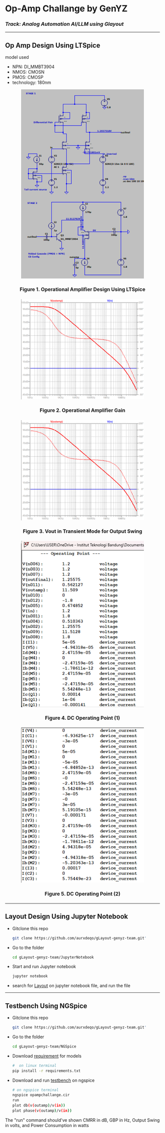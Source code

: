 # Op-Amp Challange by GenYZ
### *Track: Analog Automation AI/LLM using Glayout*
----
## Op Amp Design Using LTSpice
model used
- NPN: DI_MMBT3904
- NMOS: CMOSN
- PMOS: CMOSP
- technology: 180nm

<p align="center">
  <img src="images/Op-AmpCircuit.png" alt="Op-AmpCircuit" width="400"/>
</p>
<h4 align="center" style="font-size:16px;">Figure 1. Operational Amplifier Design Using LTSpice</h4>

<p align="center">
  <img src="images/Gain.png" alt="Gain" width="400"/>
</p>
<h4 align="center" style="font-size:16px;">Figure 2. Operational Amplifier Gain</h4>

<p align="center">
  <img src="images/Gain.png" alt="Gain" width="400"/>
</p>
<h4 align="center" style="font-size:16px;">Figure 3. Vout in Transient Mode for Output Swing</h4>

<p align="center">
  <img src="images/op.png" alt="op" width="400"/>
</p>
<h4 align="center" style="font-size:16px;">Figure 4. DC Operating Point (1)</h4>

<p align="center">
  <img src="images/op2.png" alt="op2" width="400"/>
</p>
<h4 align="center" style="font-size:16px;">Figure 5. DC Operating Point (2)</h4>

---
## Layout Design Using Jupyter Notebook

- Gitclone this repo
  ```bash
  git clone https://github.com/aurxdeqo/gLayout-genyz-team.git'
- Go to the folder
  ```bash
  cd gLayout-genyz-team/JupyterNotebook
- Start and run Jupyter notebook
  ```bash
  jupyter notebook
- search for [Layout](JupyterNotebook/Layout.ipynb) on jupyter notebook file, and run the file

---
## Testbench Using NGSpice
- Gitclone this repo
  ```bash
  git clone https://github.com/aurxdeqo/gLayout-genyz-team.git'
  
- Go to the folder
  ```bash
  cd gLayout-genyz-team/NGSpice
  
- Download [requirement](NGSpice/requirement.txt) for models
  ```bash
  #  on linux terminal
  pip install -r requirements.txt
  
- Download and run [testbench](NGSpice/testbench.cir) on ngspice
  ```bash
  # on ngspice terminal
  ngspice opampchallange.cir
  run
  plot db(v(outamp)/v(in))
  plot phase(v(outamp)/v(in))

The "run" command should've shown CMRR in dB, GBP in Hz, Output Swing in volts, and Power Consumption in watts
